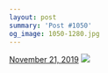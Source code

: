 ```yaml
---
layout: post
summary: 'Post #1050'
og_image: 1050-1280.jpg
---
```


<p>
  <time>
    <a href="/1050">November 21, 2019</a>
  </time>
  <a href="/1050">
    <img src="{{ site.assets_url }}/1050-640.jpg" srcset="{{ site.assets_url }}/1050-320.jpg 320w, {{ site.assets_url }}/1050-640.jpg 640w, {{ site.assets_url }}/1050-960.jpg 960w, {{ site.assets_url }}/1050-1280.jpg 1280w" sizes="(min-width: 700px) 50vw, calc(100vw - 2rem)" />
  </a>
</p>
